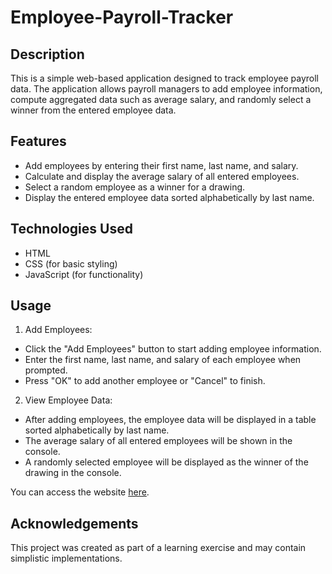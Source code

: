 # Employee-Payroll-Tracker

## Description
This is a simple web-based application designed to track employee payroll data. The application allows payroll managers to add employee information, compute aggregated data such as average salary, and randomly select a winner from the entered employee data.

## Features
* Add employees by entering their first name, last name, and salary.
* Calculate and display the average salary of all entered employees.
* Select a random employee as a winner for a drawing.
* Display the entered employee data sorted alphabetically by last name.

## Technologies Used
* HTML
* CSS (for basic styling)
* JavaScript (for functionality)

## Usage
1. Add Employees:

* Click the "Add Employees" button to start adding employee information.
* Enter the first name, last name, and salary of each employee when prompted.
* Press "OK" to add another employee or "Cancel" to finish.

2. View Employee Data:

* After adding employees, the employee data will be displayed in a table sorted alphabetically by last name.
* The average salary of all entered employees will be shown in the console.
* A randomly selected employee will be displayed as the winner of the drawing in the console.

You can access the website [here](https://lolrb.github.io/Employee-Payroll-Tracker/).

## Acknowledgements
This project was created as part of a learning exercise and may contain simplistic implementations.